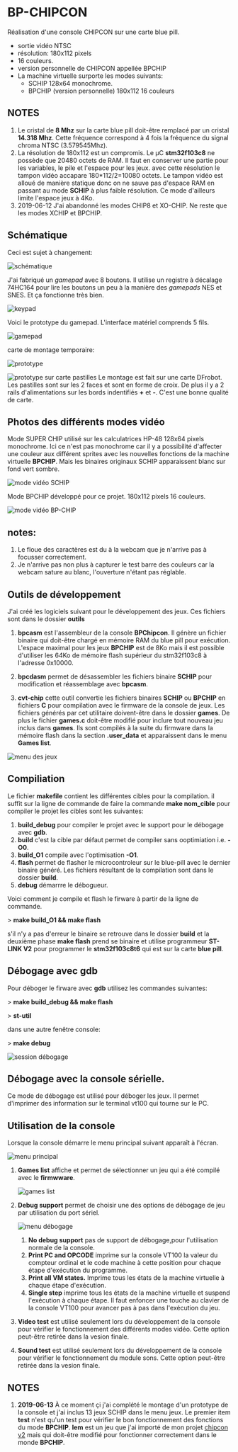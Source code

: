 BP-CHIPCON
=

Réalisation d'une console CHIPCON sur une carte blue pill.

* sortie vidéo NTSC
* résolution: 180x112 pixels
* 16 couleurs.
* version personnelle de CHIPCON appellée BPCHIP
* La machine virtuelle surporte les modes suivants:
  * SCHIP 128x64 monochrome.
  * BPCHIP (version personnelle) 180x112 16 couleurs

NOTES
-

1. Le cristal de **8 Mhz** sur la carte blue pill doit-être remplacé par un cristal **14.318 Mhz**. Cette fréquence correspond à 4 fois la fréquence du signal chroma NTSC (3.579545Mhz).
1. La résolution de 180x112 est un compromis. Le µC **stm32f103c8** ne possède que 20480 octets de RAM. Il faut en conserver une partie pour les variables,
le pile et l'espace pour les jeux. avec cette résolution le tampon vidéo accapare 180*112/2=10080 octets. Le tampon vidéo est alloué de manière statique donc on ne sauve pas d'espace RAM en passant au mode **SCHIP** à plus faible résolution. Ce mode d'ailleurs limite l'espace jeux à 4Ko. 
1. 2019-06-12  J'ai abandonné les modes CHIP8 et XO-CHIP. Ne reste que les modes XCHIP et BPCHIP.

Schématique
-
Ceci est sujet à changement:

![schématique](bp-chipcon-schematic.png)

J'ai fabriqué un *gamepad* avec 8 boutons. Il utilise un registre à décalage 74HC164 pour lire les boutons un peu à la manière des *gamepads* NES et SNES. Et ça fonctionne très bien.

![keypad](keypad-schematic.png)

Voici le prototype du gamepad. L'interface matériel comprends 5 fils.

![gamepad](gamepad.jpg)

carte de montage temporaire:

![prototype](prototyping-board.jpg)

![prototype sur carte pastilles](prototype-sur-carte-pastille.png) Le montage est fait sur une carte DFrobot. Les pastilles sont sur les 2 faces et sont en forme de croix. De plus il y a 2 rails d'alimentations
sur les bords indentifiés **+** et **-**. C'est une bonne qualité de carte.

Photos des différents modes vidéo
-
Mode SUPER CHIP utilisé sur les calculatrices HP-48
128x64 pixels monochrome. Ici ce n'est pas monochrome car il y a possibilité d'affecter une couleur aux différent sprites avec les nouvelles fonctions de la machine virtuelle **BPCHIP**. Mais les binaires originaux SCHIP apparaissent blanc sur fond vert sombre.

![mode vidéo SCHIP](vmode-schip.jpg)

Mode BPCHIP  développé pour ce projet.
180x112 pixels 16 couleurs.

![mode vidéo BP-CHIP](bpchip_mode.png)

notes:
-

1. Le floue des caractères est du à la webcam que je n'arrive pas à focusser correctement.
1. Je n'arrive pas non plus à capturer le test barre des couleurs car la webcam sature au blanc, l'ouverture n'étant pas réglable.


Outils de développement
-

J'ai créé les logiciels suivant pour le développement des jeux. Ces fichiers sont dans le dossier **outils**

1.  **bpcasm**  est l'assembleur de la console **BPChipcon**. Il génère un fichier binaire qui doit-être chargé en mémoire RAM du blue pill pour exécution. L'espace maximal pour les jeux **BPCHIP** est de 8Ko mais il est possible d'utiliser les 64Ko de mémoire flash supérieur du stm32f103c8 à l'adresse 0x10000.

1. **bpcdasm** permet de désassembler les fichiers binaire **SCHIP** pour modification et réassemblage avec **bpcasm**.

1. **cvt-chip** cette outil convertie les fichiers binaires **SCHIP** ou **BPCHIP** en fichiers **C** pour compilation avec le firmware de la console de jeux. Les fichiers générés par cet utilitaire doivent-être dans le dossier **games**. De plus le fichier **games.c** doit-être modifié pour inclure tout nouveau jeu inclus dans **games**. Ils sont compilés à la suite du firmware dans la mémoire flash dans la section **.user_data** et apparaissent dans le menu **Games list**.

![menu des jeux](games_menu.png)

Compiliation
-

Le fichier **makefile**  contient les différentes cibles pour la compilation. il suffit sur la ligne de commande de faire la commande **make nom_cible** pour compiler le projet
les cibles sont les suivantes:

1.  **build_debug**  pour compiler le projet avec le support pour le débogage avec **gdb**.
1. **build**  c'est la cible par défaut permet de compiler sans ooptimiation i.e. **-O0**. 
1. **build_O1** compile avec l'optimisation **-O1**.
1. **flash**  permet de flasher le microcontroleur sur le blue-pill avec le dernier binaire généré. Les fichiers résultant de la compilation sont dans le dossier **build**.
1. **debug** démarrre le débogueur.

Voici comment je compile et flash le firware à partir de la ligne de commande.

&gt; **make build_O1 && make flash**

s'il n'y a pas d'erreur le binaire se retrouve dans le dossier **build** et la deuxième phase **make flash** prend se binaire et utilise programmeur **ST-LINK V2** pour programmer le **stm32f103c8t6** qui est sur la carte **blue pill**.

Débogage avec gdb
-
Pour déboger le firware avec **gdb** utilisez les commandes suivantes:

&gt; **make build_debug && make flash**

&gt; **st-util**

dans une autre fenêtre console:

&gt; **make debug**

![session débogage](debug_session.png)


Débogage avec la console sérielle.
-
Ce mode de débogage est utilisé pour déboger les jeux. Il permet d'imprimer des information sur le terminal vt100 qui tourne sur le PC. 


Utilisation de la console
-

Lorsque la console démarre le menu principal suivant apparaît à l'écran.

![menu principal](main_menu.png)

1. **Games list** affiche et permet de sélectionner un jeu qui a été compilé avec le **firmwware**.

    ![games list](games_menu.png)

2. **Debug support** permet de choisir une des options de débogage de jeu par utilisation du port sériel.

    ![menu débogage](debug_menu.png)

    1. **No debug support** pas de support de débogage,pour l'utilisation normale de la console.
    1. **Print PC and OPCODE** imprime sur la console VT100 la valeur du compteur ordinal et le code machine à cette position pour chaque étape d'exécution du programme.
    1. **Print all VM states.** Imprime tous les états de la machine virtuelle à chaque étape d'exécution.
    1. **Single step** imprime tous les états de la machine virtuelle et suspend l'exécution à chaque étape. Il faut enfoncer une touche au clavier de la console VT100 pour avancer pas à pas dans l'exécution du jeu.

1. **Video test**  est utilisé seulement lors du développement de la console pour vérifier le fonctionnement des différents modes vidéo. Cette option peut-être retirée dans la vesion finale.
1. **Sound test**  est utilisé seulement lors du développement de la console pour vérifier le fonctionnement du module sons. Cette option peut-être retirée dans la vesion finale.

NOTES
-

1. **2019-06-13** À ce moment çi j'ai complété le montage d'un prototype de la console et j'ai inclus 13 jeux SCHIP dans le menu jeux. Le premier item **test** n'est qu'un test pour vérifier le bon fonctionnement des fonctions du mode **BPCHIP**. **lem** est un jeu que j'ai importé de mon projet [chipcon v2](https://github.com/picatout/chipcon_v2) mais qui doit-être modifié pour fonctionner correctement dans le monde **BPCHIP**. 




